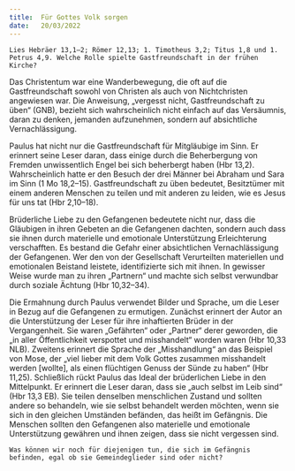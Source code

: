 ```yaml
---
title:  Für Gottes Volk sorgen
date:   20/03/2022
---
```


`Lies Hebräer 13,1–2; Römer 12,13; 1. Timotheus 3,2; Titus 1,8 und 1. Petrus 4,9. Welche Rolle spielte Gastfreundschaft in der frühen Kirche?`

Das Christentum war eine Wanderbewegung, die oft auf die Gastfreundschaft sowohl von Christen als auch von Nichtchristen angewiesen war. Die Anweisung, „vergesst nicht, Gastfreundschaft zu üben“ (GNB), bezieht sich wahrscheinlich nicht einfach auf das Versäumnis, daran zu denken, jemanden aufzunehmen, sondern auf absichtliche Vernachlässigung.

Paulus hat nicht nur die Gastfreundschaft für Mitgläubige im Sinn. Er erinnert seine Leser daran, dass einige durch die Beherbergung von Fremden unwissentlich Engel bei sich beherbergt haben (Hbr 13,2). Wahrscheinlich hatte er den Besuch der drei Männer bei Abraham und Sara im Sinn (1 Mo 18,2–15). Gastfreundschaft zu üben bedeutet, Besitztümer mit einem anderen Menschen zu teilen und mit anderen zu leiden, wie es Jesus für uns tat (Hbr 2,10–18).

Brüderliche Liebe zu den Gefangenen bedeutete nicht nur, dass die Gläubigen in ihren Gebeten an die Gefangenen dachten, sondern auch dass sie ihnen durch materielle und emotionale Unterstützung Erleichterung verschafften. Es bestand die Gefahr einer absichtlichen Vernachlässigung der Gefangenen. Wer den von der Gesellschaft Verurteilten materiellen und emotionalen Beistand leistete, identifizierte sich mit ihnen. In gewisser Weise wurde man zu ihren „Partnern“ und machte sich selbst verwundbar durch soziale Ächtung (Hbr 10,32–34).

Die Ermahnung durch Paulus verwendet Bilder und Sprache, um die ­Leser in Bezug auf die Gefangenen zu ermutigen. Zunächst erinnert der Autor an die Unterstützung der Leser für ihre inhaftierten Brüder in der Vergangenheit. Sie waren „Gefährten“ oder „Partner“ derer geworden, die „in aller ­Öffentlichkeit verspottet und misshandelt“ worden waren (Hbr 10,33 NLB). Zweitens erinnert die Sprache der „Misshandlung“ an das Beispiel von Mose, der „viel lieber mit dem Volk Gottes zusammen misshandelt werden [wollte], als einen flüchtigen Genuss der Sünde zu haben“ (Hbr 11,25). Schließlich rückt Paulus das Ideal der brüderlichen Liebe in den Mittelpunkt. Er erinnert die Leser daran, dass sie „auch selbst im Leib sind“ (Hbr 13,3 EB). Sie teilen denselben menschlichen Zustand und sollten andere so behandeln, wie sie selbst behandelt werden möchten, wenn sie sich in den gleichen Umständen befänden, das heißt im Gefängnis. Die Menschen sollten den Gefangenen also materielle und emotionale Unterstützung gewähren und ihnen zeigen, dass sie nicht vergessen sind.

`Was können wir noch für diejenigen tun, die sich im Gefängnis befinden, egal ob sie Gemeindeglieder sind oder nicht?`